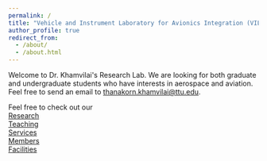 ```yaml
---
permalink: /
title: "Vehicle and Instrument Laboratory for Avionics Integration (VILAI)"
author_profile: true
redirect_from: 
  - /about/
  - /about.html
---
```


Welcome to Dr. Khamvilai's Research Lab. We are looking for both graduate and undergraduate students who have interests in aerospace and aviation. Feel free to send an email to [thanakorn.khamvilai@ttu.edu](mailto:thanakorn.khamvilai@ttu.edu).

Feel free to check out our\
[Research](https://tkhamvilai.github.io/research/)\
[Teaching](https://tkhamvilai.github.io/teaching/)\
[Services](https://tkhamvilai.github.io/services/)\
[Members](https://tkhamvilai.github.io/group/)\
[Facilities](https://tkhamvilai.github.io/facilities/)